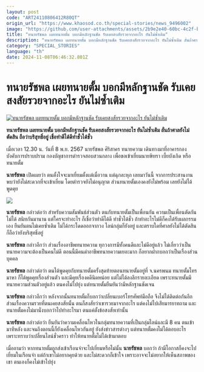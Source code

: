 ```yaml
---
layout: post
code: "ART24110806412R80QT"
origin_url: "https://www.khaosod.co.th/special-stories/news_9496002"
image: "https://github.com/user-attachments/assets/2b9e2e40-60bc-4c2f-befa-5a463349375c"
title: "ทนายรัชพล เผยทนายตั้ม บอกมีหลักฐานชัด รับเคยสงสัยรวยจากอะไร ยันไม่ซ้ำเติม"
description: "ทนายรัชพล เผยทนายตั้ม บอกมีหลักฐานชัด รับเคยสงสัยรวยจากอะไร ยันไม่ซ้ำเติม ลั่นถ้าศาลยังไม่ตัดสิน ถือว่าบริสุทธิ์อยู่ เชื่อทำดีได้ดีทำชั่วได้ชั่ว "
category: "SPECIAL_STORIES"
language: "th"
date: 2024-11-08T06:46:32.801Z
---
```


# ทนายรัชพล เผยทนายตั้ม บอกมีหลักฐานชัด รับเคยสงสัยรวยจากอะไร ยันไม่ซ้ำเติม

[![ทนายรัชพล เผยทนายตั้ม บอกมีหลักฐานชัด รับเคยสงสัยรวยจากอะไร ยันไม่ซ้ำเติม](https://www.khaosod.co.th/wpapp/uploads/2024/11/law.jpg "ทนายรัชพล เผยทนายตั้ม บอกมีหลักฐานชัด รับเคยสงสัยรวยจากอะไร ยันไม่ซ้ำเติม")](https://www.khaosod.co.th/wpapp/uploads/2024/11/law.jpg)

**ทนายรัชพล เผยทนายตั้ม บอกมีหลักฐานชัด รับเคยสงสัยรวยจากอะไร ยันไม่ซ้ำเติม ลั่นถ้าศาลยังไม่ตัดสิน ถือว่าบริสุทธิ์อยู่ เชื่อทำดีได้ดีทำชั่วได้ชั่ว**

เมื่อเวลา 12.30 น. วันที่ 8 พ.ย. 2567 นายรัชพล ศิริสาคร ทนายความ เดินทางมาที่อาคารกองบังคับการปราบปราม กองบัญชาการตำรวจสอบสวนกลาง เพื่อขอเข้าเยี่ยมนายษิทรา เบี้ยบังเกิด หรือทนายตั้ม

**นายรัชพล** เปิดเผยว่า ตนตั้งใจจะมาเยี่ยมตั้งแต่เมื่อวาน แต่ฉุกละหุก เลยมาวันนี้ จากการประสานงานพบว่ายังไม่สะดวกที่จะเข้าเยี่ยม โดยตำรวจยังไม่อนุญาต ส่วนทนายตั้มเองคงยังไม่พร้อม เลยยังไม่ได้พูดคุย

[![](https://www.khaosod.co.th/wpapp/uploads/2024/11/S__396181511_0.jpg)](https://www.khaosod.co.th/wpapp/uploads/2024/11/S__396181511_0.jpg)

**นายรัชพล** กล่าวต่อว่า สำหรับความสัมพันธ์ส่วนตัว ตนกับทนายตั้มเป็นเพื่อนกัน ความเป็นเพื่อนตัดกันไม่ได้ สนิทกันมานาน แต่ใครจะทำอะไร ก็เชื่อว่าทำดีได้ดี ทำชั่วได้ชั่ว ถ้าทำอะไรไม่ดีก็คงได้รับผลกรรมเอง ยืนยันตนไม่เคยซ้ำเติม ไม่ได้กระโดดออกจากวง ไลน์กลุ่มก็ยังอยู่ และตราบใดที่ศาลยังไม่ได้ตัดสิน ก็ถือว่ายังบริสุทธิ์อยู่

**นายรัชพล** กล่าวอีกว่า ส่วนเรื่องอาชีพทนายความ ทุกวงการมีทั้งคนดีและไม่ดีอยู่แล้ว ไม่เกี่ยวว่าเป็นทนายความจะต้องเป็นคนไม่ดี ตอนนี้มีคนด่าอาชีพทนายความเยอะมาก ก็อยากฝากบอกว่าเป็นเรื่องส่วนบุคคล

**นายรัชพล** กล่าวต่อว่า ตนได้พูดคุยกับทนายตั้มครั้งสุดท้ายตอนทนายตั้มอยู่ที่ จ.นครพนม ทนายตั้มโทรมาหา ก็ได้พูดคุยเรื่องส่วนตัว และมีคุยเรื่องคดีนิดหน่อย แต่ไม่ได้ลงลึกรายละเอียด เพราะทนายตั้มมีทนายความส่วนตัวอยู่แล้ว ตนคงไม่ไปยุ่ง แต่ทนายตั้มยืนยันว่ามีหลักฐานชัดเจน

**นายรัชพล** กล่าวอีกว่า หลังจากนั้นทนายตั้มก็บอกว่าเปลี่ยนเบอร์โทรศัพท์มือถือ จึงไม่ได้ติดต่อกันอีก ส่วนเรื่องความรวยที่ตนเคยสงสัยนั้น ตนก็สงสัยว่าเขารวยมาจากอะไร แต่คงไม่ไปเสียมารยาทถาม และทนายตั้มคงไม่มานั่งบอกว่าไปทำอะไรมา ตนแค่ตั้งข้อสงสัยเท่านั้น

**นายรัชพล** กล่าวต่อว่า ยืนยันว่าความเคลื่อนไหวในกลุ่มทนายความที่เป็นกลุ่มไลน์และมี 8 คน ตนเข้ามาทีหลัง และจนถึงตอนนี้ก็ยังเคลื่อนไหวกันอยู่ ยังส่งข่าวสารต่างๆ แต่ทนายตั้มคงไม่ได้ตอบอะไร เพราะทราบว่าเปลี่ยนไลน์ชั่วคราว ทำให้ทนายตั้มไม่ได้เข้ามาตอบ

เมื่อถามว่า หากทนายตั้มถูกส่งเข้าเรือนจำจะไปเยี่ยมหรือไม่นั้น **นายรัชพล** บอกว่า ถ้ามีโอกาสก็คงจะไปเยี่ยมในเรือนจำ แต่ถ้าเขาไม่อยากคุยด้วย และไม่สะดวกก็เข้าใจ เพราะอาจจะไม่อยากให้เห็นสภาพของเขา ตนเองก็คงไม่เข้าไปยุ่ง
